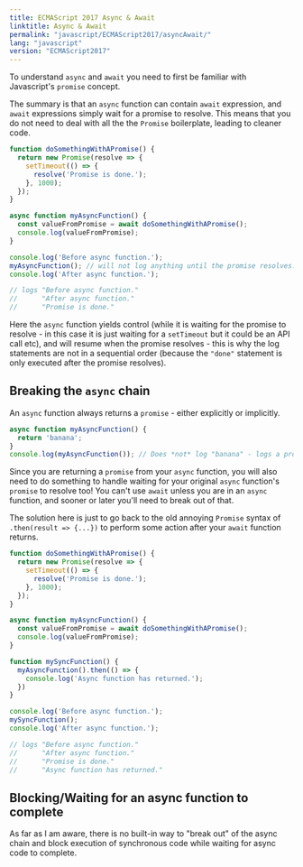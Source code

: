 ```yaml
---
title: ECMAScript 2017 Async & Await
linktitle: Async & Await
permalink: "javascript/ECMAScript2017/asyncAwait/"
lang: "javascript"
version: "ECMAScript2017"
---
```


To understand `async` and `await` you need to first be familiar with
Javascript's `promise` concept.

The summary is that an `async` function can contain `await` expression, and
`await` expressions simply wait for a promise to resolve. This means that you
do not need to deal with all the the `Promise` boilerplate, leading to cleaner
code.

```javascript
function doSomethingWithAPromise() {
  return new Promise(resolve => {
    setTimeout(() => {
      resolve('Promise is done.');
    }, 1000);
  });
}

async function myAsyncFunction() {
  const valueFromPromise = await doSomethingWithAPromise();
  console.log(valueFromPromise);
}

console.log('Before async function.');
myAsyncFunction(); // will not log anything until the promise resolves.
console.log('After async function.');

// logs "Before async function."
//      "After async function."
//      "Promise is done."
```

Here the `async` function yields control (while it is waiting for the promise to
resolve - in this case it is just waiting for a `setTimeout` but it could be an
API call etc), and will resume when the promise resolves - this is why the log
statements are not in a sequential order (because the `"done"` statement is only
executed after the promise resolves).

## Breaking the `async` chain

An `async` function always returns a `promise` - either explicitly or implicitly.

```javascript
async function myAsyncFunction() {
  return 'banana';
}
console.log(myAsyncFunction()); // Does *not* log "banana" - logs a promise object.
```

Since you are returning a `promise` from your `async` function, you will also
need to do something to handle waiting for your original `async` function's
`promise` to resolve too!  You can't use `await` unless you are in an `async`
function, and sooner or later you'll need to break out of that.

The solution here is just to go back to the old annoying `Promise` syntax of `.then(result => {...})` to
perform some action after your `await` function returns.

```javascript
function doSomethingWithAPromise() {
  return new Promise(resolve => {
    setTimeout(() => {
      resolve('Promise is done.');
    }, 1000);
  });
}

async function myAsyncFunction() {
  const valueFromPromise = await doSomethingWithAPromise();
  console.log(valueFromPromise);
}

function mySyncFunction() {
  myAsyncFunction().then(() => {
    console.log('Async function has returned.');
  })
}

console.log('Before async function.');
mySyncFunction();
console.log('After async function.');

// logs "Before async function."
//      "After async function."
//      "Promise is done."
//      "Async function has returned."
```

## Blocking/Waiting for an async function to complete

As far as I am aware, there is no built-in way to "break out" of the async chain and block
execution of synchronous code while waiting for async code to complete.
